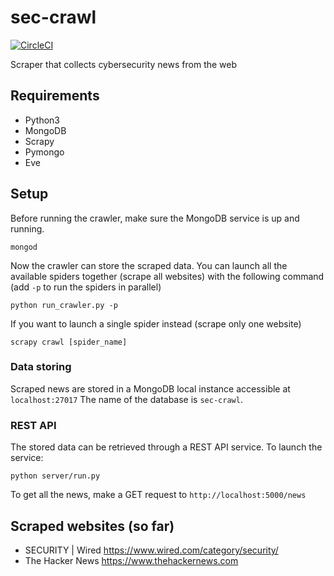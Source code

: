# sec-crawl
[![CircleCI](https://circleci.com/gh/bobctr/sec-crawl.svg?style=svg)](https://circleci.com/gh/bobctr/sec-crawl)

Scraper that collects cybersecurity news from the web

## Requirements
  - Python3
  - MongoDB
  - Scrapy
  - Pymongo
  - Eve

## Setup
Before running the crawler, make sure the MongoDB service is up and running.
```
mongod
```

Now the crawler can store the scraped data.
You can launch all the available spiders together (scrape all websites) with the following command (add ```-p``` to run the spiders in parallel)
```
python run_crawler.py -p
```
If you want to launch a single spider instead (scrape only one website)
```
scrapy crawl [spider_name]
```

### Data storing
Scraped news are stored in a MongoDB local instance accessible at ```localhost:27017```
The name of the database is ```sec-crawl```.

### REST API
The stored data can be retrieved through a REST API service.
To launch the service:
```
python server/run.py
```

To get all the news, make a GET request to ```http://localhost:5000/news```

## Scraped websites (so far)
  - SECURITY | Wired https://www.wired.com/category/security/
  - The Hacker News https://www.thehackernews.com

